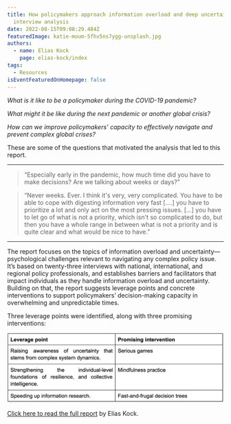 ```yaml
---
title: How policymakers approach information overload and deep uncertainty - an
  interview analysis
date: 2022-08-15T09:08:29.484Z
featuredImage: katie-moum-5fhv5ns7ygg-unsplash.jpg
authors:
  - name: Elias Kock
    page: elias-kock/index
tags:
  - Resources
isEventFeaturedOnHomepage: false
---
```

*What is it like to be a policymaker during the COVID-19 pandemic?* 

*What might it be like during the next pandemic or another global crisis?* 

*How can we improve policymakers' capacity to effectively navigate and prevent complex global crises?* 



These are some of the questions that motivated the analysis that led to this report.

- - -

> “Especially early in the pandemic, how much time did you have to make decisions? Are we talking about weeks or days?”



> “Never weeks. Ever. I think it's very, very complicated. You have to be able to cope with digesting information very fast \[....] you have to prioritize a lot and only act on the most pressing issues. \[...] you have to let go of what is not a priority, which isn't so complicated to do, but then you have a whole range in between what is not a priority and is quite clear and what would be nice to have.”

- - -



The report focuses on the topics of information overload and uncertainty—psychological challenges relevant to navigating any complex policy issue. It’s based on twenty-three interviews with national, international, and regional policy professionals, and establishes barriers and facilitators that impact individuals as they handle information overload and uncertainty. Building on that, the report suggests leverage points and concrete interventions to support policymakers’ decision-making capacity in overwhelming and unpredictable times. 

Three leverage points were identified, along with three promising interventions:

![Table of identified leverage points and promising interventions](screenshot-2022-09-15-at-11.27.51.png)

[C﻿lick here to read the full report](https://drive.google.com/file/d/1qkiEHpmFl4K2pXGJz3QnXKyoiKRWqrWJ/view?usp=sharing) by Elias Kock.